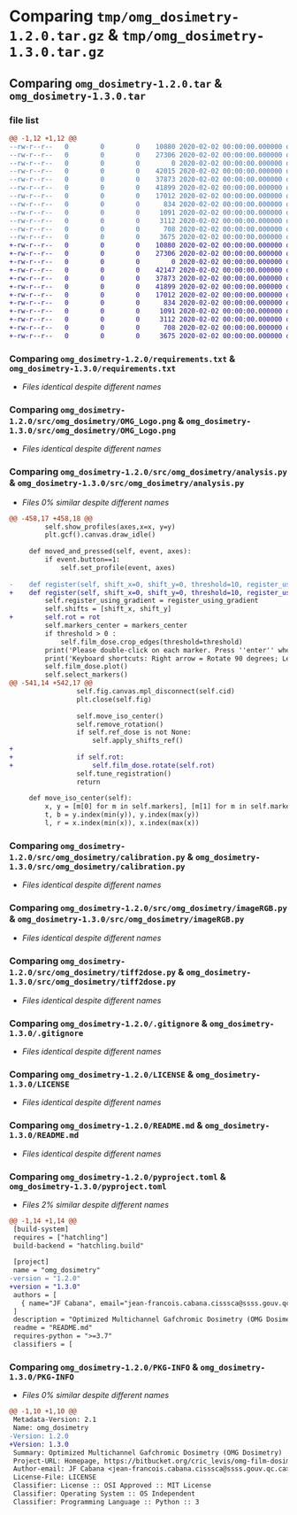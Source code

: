 # Comparing `tmp/omg_dosimetry-1.2.0.tar.gz` & `tmp/omg_dosimetry-1.3.0.tar.gz`

## Comparing `omg_dosimetry-1.2.0.tar` & `omg_dosimetry-1.3.0.tar`

### file list

```diff
@@ -1,12 +1,12 @@
--rw-r--r--   0        0        0    10880 2020-02-02 00:00:00.000000 omg_dosimetry-1.2.0/requirements.txt
--rw-r--r--   0        0        0    27306 2020-02-02 00:00:00.000000 omg_dosimetry-1.2.0/src/omg_dosimetry/OMG_Logo.png
--rw-r--r--   0        0        0        0 2020-02-02 00:00:00.000000 omg_dosimetry-1.2.0/src/omg_dosimetry/__init__.py
--rw-r--r--   0        0        0    42015 2020-02-02 00:00:00.000000 omg_dosimetry-1.2.0/src/omg_dosimetry/analysis.py
--rw-r--r--   0        0        0    37873 2020-02-02 00:00:00.000000 omg_dosimetry-1.2.0/src/omg_dosimetry/calibration.py
--rw-r--r--   0        0        0    41899 2020-02-02 00:00:00.000000 omg_dosimetry-1.2.0/src/omg_dosimetry/imageRGB.py
--rw-r--r--   0        0        0    17012 2020-02-02 00:00:00.000000 omg_dosimetry-1.2.0/src/omg_dosimetry/tiff2dose.py
--rw-r--r--   0        0        0      834 2020-02-02 00:00:00.000000 omg_dosimetry-1.2.0/.gitignore
--rw-r--r--   0        0        0     1091 2020-02-02 00:00:00.000000 omg_dosimetry-1.2.0/LICENSE
--rw-r--r--   0        0        0     3112 2020-02-02 00:00:00.000000 omg_dosimetry-1.2.0/README.md
--rw-r--r--   0        0        0      708 2020-02-02 00:00:00.000000 omg_dosimetry-1.2.0/pyproject.toml
--rw-r--r--   0        0        0     3675 2020-02-02 00:00:00.000000 omg_dosimetry-1.2.0/PKG-INFO
+-rw-r--r--   0        0        0    10880 2020-02-02 00:00:00.000000 omg_dosimetry-1.3.0/requirements.txt
+-rw-r--r--   0        0        0    27306 2020-02-02 00:00:00.000000 omg_dosimetry-1.3.0/src/omg_dosimetry/OMG_Logo.png
+-rw-r--r--   0        0        0        0 2020-02-02 00:00:00.000000 omg_dosimetry-1.3.0/src/omg_dosimetry/__init__.py
+-rw-r--r--   0        0        0    42147 2020-02-02 00:00:00.000000 omg_dosimetry-1.3.0/src/omg_dosimetry/analysis.py
+-rw-r--r--   0        0        0    37873 2020-02-02 00:00:00.000000 omg_dosimetry-1.3.0/src/omg_dosimetry/calibration.py
+-rw-r--r--   0        0        0    41899 2020-02-02 00:00:00.000000 omg_dosimetry-1.3.0/src/omg_dosimetry/imageRGB.py
+-rw-r--r--   0        0        0    17012 2020-02-02 00:00:00.000000 omg_dosimetry-1.3.0/src/omg_dosimetry/tiff2dose.py
+-rw-r--r--   0        0        0      834 2020-02-02 00:00:00.000000 omg_dosimetry-1.3.0/.gitignore
+-rw-r--r--   0        0        0     1091 2020-02-02 00:00:00.000000 omg_dosimetry-1.3.0/LICENSE
+-rw-r--r--   0        0        0     3112 2020-02-02 00:00:00.000000 omg_dosimetry-1.3.0/README.md
+-rw-r--r--   0        0        0      708 2020-02-02 00:00:00.000000 omg_dosimetry-1.3.0/pyproject.toml
+-rw-r--r--   0        0        0     3675 2020-02-02 00:00:00.000000 omg_dosimetry-1.3.0/PKG-INFO
```

### Comparing `omg_dosimetry-1.2.0/requirements.txt` & `omg_dosimetry-1.3.0/requirements.txt`

 * *Files identical despite different names*

### Comparing `omg_dosimetry-1.2.0/src/omg_dosimetry/OMG_Logo.png` & `omg_dosimetry-1.3.0/src/omg_dosimetry/OMG_Logo.png`

 * *Files identical despite different names*

### Comparing `omg_dosimetry-1.2.0/src/omg_dosimetry/analysis.py` & `omg_dosimetry-1.3.0/src/omg_dosimetry/analysis.py`

 * *Files 0% similar despite different names*

```diff
@@ -458,17 +458,18 @@
         self.show_profiles(axes,x=x, y=y)
         plt.gcf().canvas.draw_idle()
         
     def moved_and_pressed(self, event, axes):
         if event.button==1:
             self.set_profile(event, axes)  
         
-    def register(self, shift_x=0, shift_y=0, threshold=10, register_using_gradient=False, markers_center=None):
+    def register(self, shift_x=0, shift_y=0, threshold=10, register_using_gradient=False, markers_center=None, rot=0):
         self.register_using_gradient = register_using_gradient
         self.shifts = [shift_x, shift_y]
+        self.rot = rot
         self.markers_center = markers_center
         if threshold > 0 :
             self.film_dose.crop_edges(threshold=threshold)
         print('Please double-click on each marker. Press ''enter'' when done')
         print('Keyboard shortcuts: Right arrow = Rotate 90 degrees; Left arrow = Flip horizontally; Up arrow = Flip vertically')
         self.film_dose.plot()
         self.select_markers()
@@ -541,14 +542,17 @@
                 self.fig.canvas.mpl_disconnect(self.cid)
                 plt.close(self.fig)
                                 
                 self.move_iso_center()
                 self.remove_rotation()
                 if self.ref_dose is not None:
                     self.apply_shifts_ref()
+                
+                if self.rot:
+                    self.film_dose.rotate(self.rot)
                 self.tune_registration()
                 return
                 
     def move_iso_center(self):
         x, y = [m[0] for m in self.markers], [m[1] for m in self.markers]
         t, b = y.index(min(y)), y.index(max(y))
         l, r = x.index(min(x)), x.index(max(x))
```

### Comparing `omg_dosimetry-1.2.0/src/omg_dosimetry/calibration.py` & `omg_dosimetry-1.3.0/src/omg_dosimetry/calibration.py`

 * *Files identical despite different names*

### Comparing `omg_dosimetry-1.2.0/src/omg_dosimetry/imageRGB.py` & `omg_dosimetry-1.3.0/src/omg_dosimetry/imageRGB.py`

 * *Files identical despite different names*

### Comparing `omg_dosimetry-1.2.0/src/omg_dosimetry/tiff2dose.py` & `omg_dosimetry-1.3.0/src/omg_dosimetry/tiff2dose.py`

 * *Files identical despite different names*

### Comparing `omg_dosimetry-1.2.0/.gitignore` & `omg_dosimetry-1.3.0/.gitignore`

 * *Files identical despite different names*

### Comparing `omg_dosimetry-1.2.0/LICENSE` & `omg_dosimetry-1.3.0/LICENSE`

 * *Files identical despite different names*

### Comparing `omg_dosimetry-1.2.0/README.md` & `omg_dosimetry-1.3.0/README.md`

 * *Files identical despite different names*

### Comparing `omg_dosimetry-1.2.0/pyproject.toml` & `omg_dosimetry-1.3.0/pyproject.toml`

 * *Files 2% similar despite different names*

```diff
@@ -1,14 +1,14 @@
 [build-system]
 requires = ["hatchling"]
 build-backend = "hatchling.build"
 
 [project]
 name = "omg_dosimetry"
-version = "1.2.0"
+version = "1.3.0"
 authors = [
   { name="JF Cabana", email="jean-francois.cabana.cisssca@ssss.gouv.qc.ca" },
 ]
 description = "Optimized Multichannel Gafchromic Dosimetry (OMG Dosimetry)"
 readme = "README.md"
 requires-python = ">=3.7"
 classifiers = [
```

### Comparing `omg_dosimetry-1.2.0/PKG-INFO` & `omg_dosimetry-1.3.0/PKG-INFO`

 * *Files 0% similar despite different names*

```diff
@@ -1,10 +1,10 @@
 Metadata-Version: 2.1
 Name: omg_dosimetry
-Version: 1.2.0
+Version: 1.3.0
 Summary: Optimized Multichannel Gafchromic Dosimetry (OMG Dosimetry)
 Project-URL: Homepage, https://bitbucket.org/cric_levis/omg-film-dosimetry
 Author-email: JF Cabana <jean-francois.cabana.cisssca@ssss.gouv.qc.ca>
 License-File: LICENSE
 Classifier: License :: OSI Approved :: MIT License
 Classifier: Operating System :: OS Independent
 Classifier: Programming Language :: Python :: 3
```

